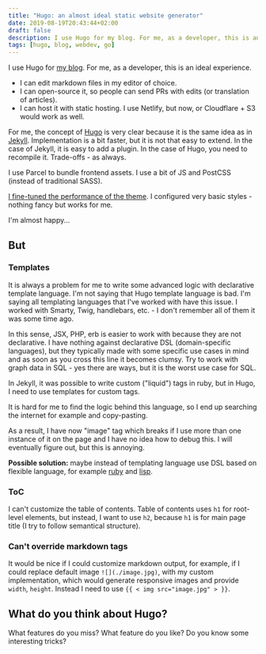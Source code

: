 ```yaml
---
title: "Hugo: an almost ideal static website generator"
date: 2019-08-19T20:43:44+02:00
draft: false
description: I use Hugo for my blog. For me, as a developer, this is an ideal experience
tags: [hugo, blog, webdev, go]
---
```


I use Hugo for [my blog](https://github.com/stereobooster/stereobooster.com). For me, as a developer, this is an ideal experience.

<!--more-->

- I can edit markdown files in my editor of choice.
- I can open-source it, so people can send PRs with edits (or translation of articles).
- I can host it with static hosting. I use Netlify, but now, or Cloudflare + S3 would work as well.

For me, the concept of [Hugo](https://gohugo.io/) is very clear because it is the same idea as in [Jekyll](https://jekyllrb.com/). Implementation is a bit faster, but it is not that easy to extend. In the case of Jekyll, it is easy to add a plugin. In the case of Hugo, you need to recompile it. Trade-offs - as always.

I use Parcel to bundle frontend assets. I use a bit of JS and PostCSS (instead of traditional SASS).

[I fine-tuned the performance of the theme](https://dev.to/stereobooster/building-high-performance-hugo-theme-3b9). I configured very basic styles - nothing fancy but works for me.

I'm almost happy...

## But

### Templates

It is always a problem for me to write some advanced logic with declarative template language. I'm not saying that Hugo template language is bad. I'm saying all templating languages that I've worked with have this issue. I worked with Smarty, Twig, handlebars, etc. - I don't remember all of them it was some time ago.

In this sense, JSX, PHP, erb is easier to work with because they are not declarative. I have nothing against declarative DSL (domain-specific languages), but they typically made with some specific use cases in mind and as soon as you cross this line it becomes clumsy. Try to work with graph data in SQL - yes there are ways, but it is the worst use case for SQL.

In Jekyll, it was possible to write custom ("liquid") tags in ruby, but in Hugo, I need to use templates for custom tags.

It is hard for me to find the logic behind this language, so I end up searching the internet for example and copy-pasting.

As a result, I have now "image" tag which breaks if I use more than one instance of it on the page and I have no idea how to debug this. I will eventually figure out, but this is annoying.

**Possible solution:** maybe instead of templating language use DSL based on flexible language, for example [ruby](https://github.com/goby-lang/goby) and [lisp](https://github.com/glycerine/zygomys).

### ToC

I can't customize the table of contents. Table of contents uses `h1` for root-level elements, but instead, I want to use `h2`, because `h1` is for main page title (I try to follow semantical structure).

### Can't override markdown tags

It would be nice if I could customize markdown output, for example, if I could replace default image `![](./image.jpg)`, with my custom implementation, which would generate responsive images and provide `width`, `height`. Instead I need to use `{{ < img src="image.jpg" > }}`.

## What do you think about Hugo?

What features do you miss? What feature do you like? Do you know some interesting tricks?
